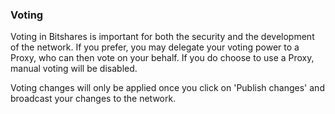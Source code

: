 ### Voting

Voting in Bitshares is important for both the security and the development of the network. If you prefer, you may delegate your voting power to a Proxy, who can then vote on your behalf. If you do choose to use a Proxy, manual voting will be disabled.

Voting changes will only be applied once you click on 'Publish changes' and broadcast your changes to the network.
